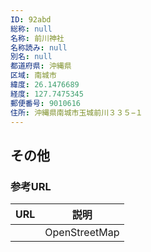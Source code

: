 ```yaml
---
ID: 92abd
総称: null
名称: 前川神社
名称読み: null
別名: null
都道府県: 沖縄県
区域: 南城市
緯度: 26.1476689
経度: 127.7475345
郵便番号: 9010616
住所: 沖縄県南城市玉城前川３３５−１
---
```


## その他

### 参考URL

| URL | 説明          |
| --- | ------------- |
|     | OpenStreetMap |
